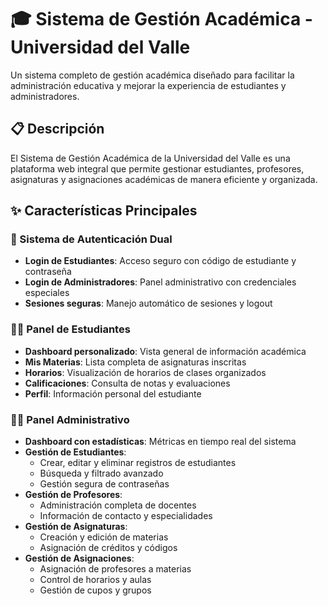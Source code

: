 # 🎓 Sistema de Gestión Académica - Universidad del Valle

Un sistema completo de gestión académica diseñado para facilitar la administración educativa y mejorar la experiencia de estudiantes y administradores.

## 📋 Descripción

El Sistema de Gestión Académica de la Universidad del Valle es una plataforma web integral que permite gestionar estudiantes, profesores, asignaturas y asignaciones académicas de manera eficiente y organizada.

## ✨ Características Principales

### 🔐 Sistema de Autenticación Dual
- **Login de Estudiantes**: Acceso seguro con código de estudiante y contraseña
- **Login de Administradores**: Panel administrativo con credenciales especiales
- **Sesiones seguras**: Manejo automático de sesiones y logout

### 👨‍🎓 Panel de Estudiantes
- **Dashboard personalizado**: Vista general de información académica
- **Mis Materias**: Lista completa de asignaturas inscritas
- **Horarios**: Visualización de horarios de clases organizados
- **Calificaciones**: Consulta de notas y evaluaciones
- **Perfil**: Información personal del estudiante

### 👨‍💼 Panel Administrativo
- **Dashboard con estadísticas**: Métricas en tiempo real del sistema
- **Gestión de Estudiantes**: 
  - Crear, editar y eliminar registros de estudiantes
  - Búsqueda y filtrado avanzado
  - Gestión segura de contraseñas
- **Gestión de Profesores**:
  - Administración completa de docentes
  - Información de contacto y especialidades
- **Gestión de Asignaturas**:
  - Creación y edición de materias
  - Asignación de créditos y códigos
- **Gestión de Asignaciones**:
  - Asignación de profesores a materias
  - Control de horarios y aulas
  - Gestión de cupos y grupos

